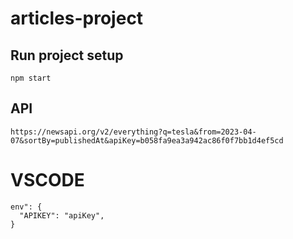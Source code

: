 # articles-project

## Run project setup
```
npm start
```

## API 
```
https://newsapi.org/v2/everything?q=tesla&from=2023-04-07&sortBy=publishedAt&apiKey=b058fa9ea3a942ac86f0f7bb1d4ef5cd
```
# VSCODE
```
env": {
  "APIKEY": "apiKey",
}

```